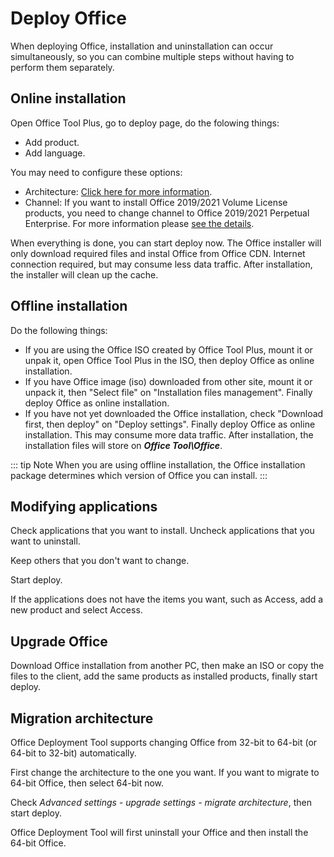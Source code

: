# Deploy Office

When deploying Office, installation and uninstallation can occur simultaneously, so you can combine multiple steps without having to perform them separately.

## Online installation

Open Office Tool Plus, go to deploy page, do the folowing things:

- Add product.
- Add language.

You may need to configure these options:

- Architecture: [Click here for more information](https://help.coolhub.top/deploy/configuration-options.html#architecture).
- Channel: If you want to install Office 2019/2021 Volume License products, you need to change channel to Office 2019/2021 Perpetual Enterprise. For more information please [see the details](https://help.coolhub.top/deploy/configuration-options.html#channels).

When everything is done, you can start deploy now. The Office installer will only download required files and instal Office from Office CDN. Internet connection required, but may consume less data traffic. After installation, the installer will clean up the cache.

## Offline installation

Do the following things:

- If you are using the Office ISO created by Office Tool Plus, mount it or unpak it, open Office Tool Plus in the ISO, then deploy Office as online installation.
- If you have Office image (iso) downloaded from other site, mount it or unpack it, then "Select file" on "Installation files management". Finally deploy Office as online installation.
- If you have not yet downloaded the Office installation, check "Download first, then deploy" on "Deploy settings". Finally deploy Office as online installation. This may consume more data traffic. After installation, the installation files will store on ***Office Tool\Office***.

::: tip Note
When you are using offline installation, the Office installation package determines which version of Office you can install.
:::

## Modifying applications

Check applications that you want to install. Uncheck applications that you want to uninstall.

Keep others that you don't want to change.

Start deploy.

If the applications does not have the items you want, such as Access, add a new product and select Access.

## Upgrade Office

Download Office installation from another PC, then make an ISO or copy the files to the client, add the same products as installed products, finally start deploy.

## Migration architecture

Office Deployment Tool supports changing Office from 32-bit to 64-bit (or 64-bit to 32-bit) automatically.

First change the architecture to the one you want. If you want to migrate to 64-bit Office, then select 64-bit now.

Check *Advanced settings - upgrade settings - migrate architecture*, then start deploy.

Office Deployment Tool will first uninstall your Office and then install the 64-bit Office.